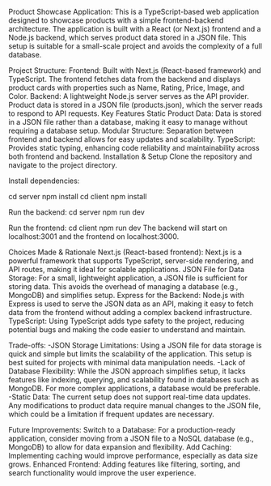 Product Showcase Application:
This is a TypeScript-based web application designed to showcase products with a simple frontend-backend architecture. The application is built with a React (or Next.js) frontend and a Node.js backend, which serves product data stored in a JSON file. This setup is suitable for a small-scale project and avoids the complexity of a full database.

Project Structure:
Frontend: Built with Next.js (React-based framework) and TypeScript. The frontend fetches data from the backend and displays product cards with properties such as Name, Rating, Price, Image, and Color.
Backend: A lightweight Node.js server serves as the API provider. Product data is stored in a JSON file (products.json), which the server reads to respond to API requests.
Key Features
Static Product Data: Data is stored in a JSON file rather than a database, making it easy to manage without requiring a database setup.
Modular Structure: Separation between frontend and backend allows for easy updates and scalability.
TypeScript: Provides static typing, enhancing code reliability and maintainability across both frontend and backend.
Installation & Setup
Clone the repository and navigate to the project directory.

Install dependencies:

cd server
npm install
cd client
npm install

Run the backend:
cd server
npm run dev

Run the frontend:
cd client
npm run dev
The backend will start on localhost:3001 and the frontend on localhost:3000.

Choices Made & Rationale
Next.js (React-based frontend): Next.js is a powerful framework that supports TypeScript, server-side rendering, and API routes, making it ideal for scalable applications.
JSON File for Data Storage: For a small, lightweight application, a JSON file is sufficient for storing data. This avoids the overhead of managing a database (e.g., MongoDB) and simplifies setup.
Express for the Backend: Node.js with Express is used to serve the JSON data as an API, making it easy to fetch data from the frontend without adding a complex backend infrastructure.
TypeScript: Using TypeScript adds type safety to the project, reducing potential bugs and making the code easier to understand and maintain.


Trade-offs:
-JSON Storage Limitations: Using a JSON file for data storage is quick and simple but limits the scalability of the application. This setup is best suited for projects with minimal data manipulation needs.
-Lack of Database Flexibility: While the JSON approach simplifies setup, it lacks features like indexing, querying, and scalability found in databases such as MongoDB. For more complex applications, a database would be preferable.
-Static Data: The current setup does not support real-time data updates. Any modifications to product data require manual changes to the JSON file, which could be a limitation if frequent updates are necessary.

Future Improvements:
Switch to a Database: For a production-ready application, consider moving from a JSON file to a NoSQL database (e.g., MongoDB) to allow for data expansion and flexibility.
Add Caching: Implementing caching would improve performance, especially as data size grows.
Enhanced Frontend: Adding features like filtering, sorting, and search functionality would improve the user experience.
